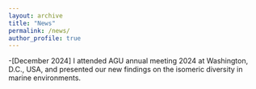 ```yaml
---
layout: archive
title: "News"
permalink: /news/
author_profile: true
---
```


-[December 2024] I attended AGU annual meeting 2024 at Washington, D.C., USA,  and presented our new findings on the isomeric diversity in marine environments.
